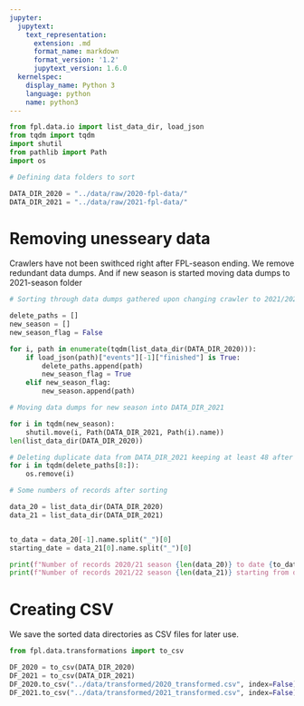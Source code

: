 ```yaml
---
jupyter:
  jupytext:
    text_representation:
      extension: .md
      format_name: markdown
      format_version: '1.2'
      jupytext_version: 1.6.0
  kernelspec:
    display_name: Python 3
    language: python
    name: python3
---
```


```python
from fpl.data.io import list_data_dir, load_json
from tqdm import tqdm
import shutil
from pathlib import Path
import os
```

```python
# Defining data folders to sort

DATA_DIR_2020 = "../data/raw/2020-fpl-data/"
DATA_DIR_2021 = "../data/raw/2021-fpl-data/"
```

# Removing unesseary data
Crawlers have not been swithced right after FPL-season ending. We remove redundant data dumps. And if new season is started moving data dumps to 2021-season folder

```python
# Sorting through data dumps gathered upon changing crawler to 2021/2022 season

delete_paths = []
new_season = []
new_season_flag = False

for i, path in enumerate(tqdm(list_data_dir(DATA_DIR_2020))):
    if load_json(path)["events"][-1]["finished"] is True:
        delete_paths.append(path)
        new_season_flag = True
    elif new_season_flag:
        new_season.append(path)


```

```python
# Moving data dumps for new season into DATA_DIR_2021

for i in tqdm(new_season):
    shutil.move(i, Path(DATA_DIR_2021, Path(i).name))
len(list_data_dir(DATA_DIR_2020))
```

```python
# Deleting duplicate data from DATA_DIR_2021 keeping at least 48 after season is finished
for i in tqdm(delete_paths[8:]):
    os.remove(i)
```

```python
# Some numbers of records after sorting

data_20 = list_data_dir(DATA_DIR_2020)
data_21 = list_data_dir(DATA_DIR_2021)


to_data = data_20[-1].name.split("_")[0]
starting_date = data_21[0].name.split("_")[0]

print(f"Number of records 2020/21 season {len(data_20)} to date {to_data}")
print(f"Number of records 2021/22 season {len(data_21)} starting from date {starting_date}")
```

# Creating CSV
We save the sorted data directories as CSV files for later use.

```python
from fpl.data.transformations import to_csv
```

```python
DF_2020 = to_csv(DATA_DIR_2020)
DF_2021 = to_csv(DATA_DIR_2021)
DF_2020.to_csv("../data/transformed/2020_transformed.csv", index=False)
DF_2021.to_csv("../data/transformed/2021_transformed.csv", index=False)
```
